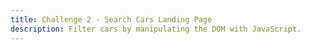 ```yaml
---
title: Challenge 2 - Search Cars Landing Page
description: Filter cars by manipulating the DOM with JavaScript.
---
```

